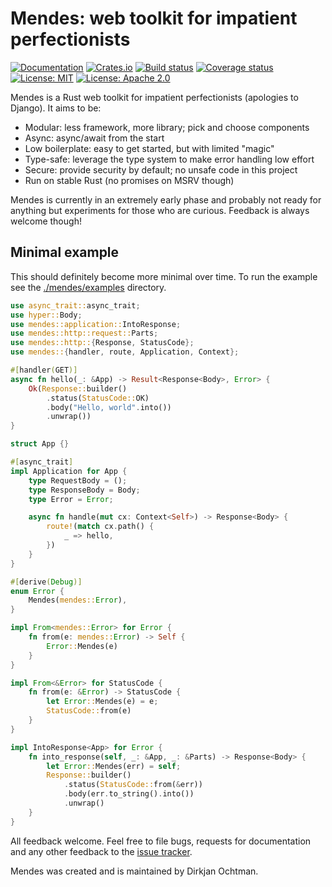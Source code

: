 # Mendes: web toolkit for impatient perfectionists

[![Documentation](https://docs.rs/mendes/badge.svg)](https://docs.rs/mendes/)
[![Crates.io](https://img.shields.io/crates/v/mendes.svg)](https://crates.io/crates/mendes)
[![Build status](https://github.com/djc/mendes/workflows/CI/badge.svg)](https://github.com/djc/mendes/actions?query=workflow%3ACI)
[![Coverage status](https://codecov.io/gh/djc/mendes/branch/master/graph/badge.svg)](https://codecov.io/gh/djc/mendes)
[![License: MIT](https://img.shields.io/badge/License-MIT-blue.svg)](LICENSE-MIT)
[![License: Apache 2.0](https://img.shields.io/badge/License-Apache%202.0-blue.svg)](LICENSE-APACHE)

Mendes is a Rust web toolkit for impatient perfectionists (apologies to Django).
It aims to be:

* Modular: less framework, more library; pick and choose components
* Async: async/await from the start
* Low boilerplate: easy to get started, but with limited "magic"
* Type-safe: leverage the type system to make error handling low effort
* Secure: provide security by default; no unsafe code in this project
* Run on stable Rust (no promises on MSRV though)

Mendes is currently in an extremely early phase and probably not ready for anything
but experiments for those who are curious. Feedback is always welcome though!

## Minimal example

This should definitely become more minimal over time. To run the example see the [./mendes/examples](./mendes/examples) directory.

```rust
use async_trait::async_trait;
use hyper::Body;
use mendes::application::IntoResponse;
use mendes::http::request::Parts;
use mendes::http::{Response, StatusCode};
use mendes::{handler, route, Application, Context};

#[handler(GET)]
async fn hello(_: &App) -> Result<Response<Body>, Error> {
    Ok(Response::builder()
        .status(StatusCode::OK)
        .body("Hello, world".into())
        .unwrap())
}

struct App {}

#[async_trait]
impl Application for App {
    type RequestBody = ();
    type ResponseBody = Body;
    type Error = Error;

    async fn handle(mut cx: Context<Self>) -> Response<Body> {
        route!(match cx.path() {
            _ => hello,
        })
    }
}

#[derive(Debug)]
enum Error {
    Mendes(mendes::Error),
}

impl From<mendes::Error> for Error {
    fn from(e: mendes::Error) -> Self {
        Error::Mendes(e)
    }
}

impl From<&Error> for StatusCode {
    fn from(e: &Error) -> StatusCode {
        let Error::Mendes(e) = e;
        StatusCode::from(e)
    }
}

impl IntoResponse<App> for Error {
    fn into_response(self, _: &App, _: &Parts) -> Response<Body> {
        let Error::Mendes(err) = self;
        Response::builder()
            .status(StatusCode::from(&err))
            .body(err.to_string().into())
            .unwrap()
    }
}
```

All feedback welcome. Feel free to file bugs, requests for documentation and
any other feedback to the [issue tracker][issues].

Mendes was created and is maintained by Dirkjan Ochtman.

[issues]: https://github.com/djc/mendes/issues
